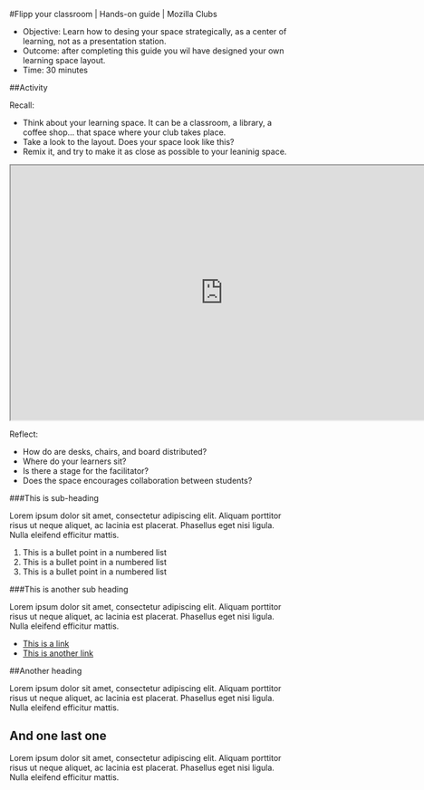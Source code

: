 #Flipp your classroom | Hands-on guide | Mozilla Clubs

* Objective: Learn how to desing your space strategically, as a center of learning, not as a presentation station.
* Outcome: after completing this guide you wil have designed your own learning space layout.
* Time: 30 minutes

##Activity

Recall:
* Think about your learning space. It can be a classroom, a library, a coffee shop... that space where your club takes place.
* Take a look to the layout. Does your space look like this?
* Remix it, and try to make it as close as possible to your leaninig space.

 <iframe  src='https://www.twiddla.com/mvj4r5' width=750 height=450></iframe>

Reflect:
* How do are desks, chairs, and board distributed?
* Where do your learners sit? 
* Is there a stage for the facilitator?
* Does the space encourages collaboration between students?




###This is sub-heading

Lorem ipsum dolor sit amet, consectetur adipiscing elit. Aliquam porttitor risus ut neque aliquet, ac lacinia est placerat. Phasellus eget nisi ligula. Nulla eleifend efficitur mattis.

1. This is a bullet point in a numbered list
2. This is a bullet point in a numbered list
3. This is a bullet point in a numbered list

###This is another sub heading

Lorem ipsum dolor sit amet, consectetur adipiscing elit. Aliquam porttitor risus ut neque aliquet, ac lacinia est placerat. Phasellus eget nisi ligula. Nulla eleifend efficitur mattis.

* [This is a link](http://example.com)
* [This is another link](http://example.com)


##Another heading

Lorem ipsum dolor sit amet, consectetur adipiscing elit. Aliquam porttitor risus ut neque aliquet, ac lacinia est placerat. Phasellus eget nisi ligula. Nulla eleifend efficitur mattis.

## And one last one

Lorem ipsum dolor sit amet, consectetur adipiscing elit. Aliquam porttitor risus ut neque aliquet, ac lacinia est placerat. Phasellus eget nisi ligula. Nulla eleifend efficitur mattis.
